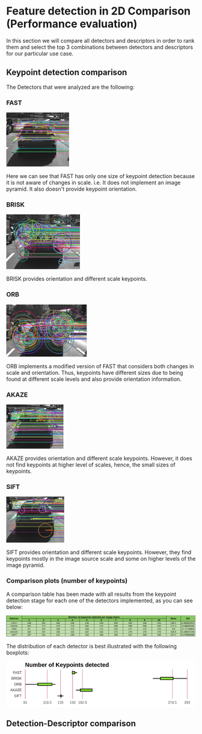 # Feature detection in 2D Comparison (Performance evaluation)

In this section we will compare all detectors and descriptors in order to rank them and select the top 3 combinations between detectors and descriptors for our particular use case.

## Keypoint detection comparison

The Detectors that were analyzed are the following:

### FAST
![](images/results/keypoint_detection/FAST_detec.png)

Here we can see that FAST has only one size of keypoint detection because it is not aware of changes in scale. i.e. It does not implement an image pyramid. It also doesn't provide keypoint orientation. 
### BRISK
![](images/results/keypoint_detection/BRISK_detec.png)

BRISK provides orientation and different scale keypoints.
### ORB
![](images/results/keypoint_detection/ORB_detec.png)

ORB implements a modified version of FAST that considers both changes in scale and orientation. Thus, keypoints have different sizes due to being found at different scale levels and also provide orientation information.
### AKAZE
![](images/results/keypoint_detection/AKAZE_detec.png)

AKAZE provides orientation and different scale keypoints. However, it does not find keypoints at higher level of scales, hence, the small sizes of keypoints.
### SIFT
![](images/results/keypoint_detection/SIFT_detec.png)

SIFT provides orientation and different scale keypoints. However, they find keypoints mostly in the image source scale and some on higher levels of the image pyramid.

### Comparison plots (number of keypoints)

A comparison table has been made with all results from the keypoint detection stage for each one of the detectors implemented, as you can see below:

![](images/results/keypoint_detection/keypoint_detec_table.png)

The distribution of each detector is best illustrated with the following boxplots:

![](images/results/keypoint_detection/keypoints_detec_boxplot.png)

## Detection-Descriptor comparison